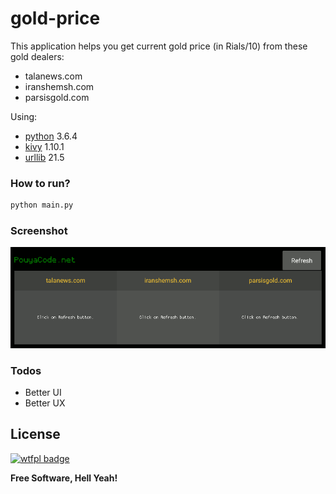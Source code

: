 # gold-price

This application helps you get current gold price (in Rials/10) from these gold dealers:
  - talanews.com
  - iranshemsh.com
  - parsisgold.com

Using:
  - [python] 3.6.4
  - [kivy] 1.10.1
  - [urllib] 21.5

### How to run?
```sh
python main.py
```

### Screenshot
[![Gold Price - ScreenShot](https://raw.githubusercontent.com/pouya-abbassi/gold-price/master/Screenshot.gif)](https://raw.githubusercontent.com/pouya-abbassi/gold-price/master/Screenshot.gif)

### Todos
 - Better UI
 - Better UX

## License
[![wtfpl badge](http://www.wtfpl.net/wp-content/uploads/2012/12/wtfpl-badge-2.png)](http://www.wtfpl.net)

**Free Software, Hell Yeah!**

   [python]: <https://www.python.org/>
   [kivy]: <https://kivy.org/#home>
   [urllib]: <https://docs.python.org/3/library/urllib.html>

